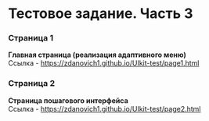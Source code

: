 # Тестовое задание. Часть 3
### Страница 1
**Главная страница (реализация адаптивного меню)**  
Ссылка - https://zdanovich1.github.io/UIkit-test/page1.html

### Страница 2
**Страница пошагового интерфейса**  
Ссылка - https://zdanovich1.github.io/UIkit-test/page2.html
